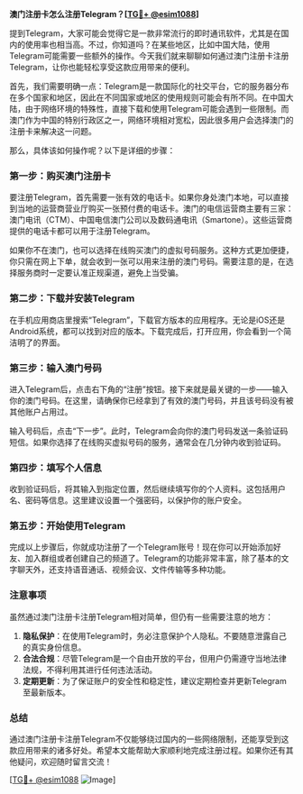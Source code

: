 **澳门注册卡怎么注册Telegram？[[TG💪+ @esim1088](https://t.me/s/esim1088)]**

提到Telegram，大家可能会觉得它是一款非常流行的即时通讯软件，尤其是在国内的使用率也相当高。不过，你知道吗？在某些地区，比如中国大陆，使用Telegram可能需要一些额外的操作。今天我们就来聊聊如何通过澳门注册卡注册Telegram，让你也能轻松享受这款应用带来的便利。

首先，我们需要明确一点：Telegram是一款国际化的社交平台，它的服务器分布在多个国家和地区，因此在不同国家或地区的使用规则可能会有所不同。在中国大陆，由于网络环境的特殊性，直接下载和使用Telegram可能会遇到一些限制。而澳门作为中国的特别行政区之一，网络环境相对宽松，因此很多用户会选择澳门的注册卡来解决这一问题。

那么，具体该如何操作呢？以下是详细的步骤：

### 第一步：购买澳门注册卡

要注册Telegram，首先需要一张有效的电话卡。如果你身处澳门本地，可以直接到当地的运营商营业厅购买一张预付费的电话卡。澳门的电信运营商主要有三家：澳门电讯（CTM）、中国电信澳门公司以及数码通电讯（Smartone）。这些运营商提供的电话卡都可以用于注册Telegram。

如果你不在澳门，也可以选择在线购买澳门的虚拟号码服务。这种方式更加便捷，你只需在网上下单，就会收到一张可以用来注册的澳门号码。需要注意的是，在选择服务商时一定要认准正规渠道，避免上当受骗。

### 第二步：下载并安装Telegram

在手机应用商店里搜索“Telegram”，下载官方版本的应用程序。无论是iOS还是Android系统，都可以找到对应的版本。下载完成后，打开应用，你会看到一个简洁明了的界面。

### 第三步：输入澳门号码

进入Telegram后，点击右下角的“注册”按钮。接下来就是最关键的一步——输入你的澳门号码。在这里，请确保你已经拿到了有效的澳门号码，并且该号码没有被其他账户占用过。

输入号码后，点击“下一步”。此时，Telegram会向你的澳门号码发送一条验证码短信。如果你选择了在线购买虚拟号码的服务，通常会在几分钟内收到验证码。

### 第四步：填写个人信息

收到验证码后，将其输入到指定位置，然后继续填写你的个人资料。这包括用户名、密码等信息。这里建议设置一个强密码，以保护你的账户安全。

### 第五步：开始使用Telegram

完成以上步骤后，你就成功注册了一个Telegram账号！现在你可以开始添加好友、加入群组或者创建自己的频道了。Telegram的功能非常丰富，除了基本的文字聊天外，还支持语音通话、视频会议、文件传输等多种功能。

### 注意事项

虽然通过澳门注册卡注册Telegram相对简单，但仍有一些需要注意的地方：

1. **隐私保护**：在使用Telegram时，务必注意保护个人隐私。不要随意泄露自己的真实身份信息。
2. **合法合规**：尽管Telegram是一个自由开放的平台，但用户仍需遵守当地法律法规，不得利用其进行任何违法活动。
3. **定期更新**：为了保证账户的安全性和稳定性，建议定期检查并更新Telegram至最新版本。

### 总结

通过澳门注册卡注册Telegram不仅能够绕过国内的一些网络限制，还能享受到这款应用带来的诸多好处。希望本文能帮助大家顺利地完成注册过程。如果你还有其他疑问，欢迎随时留言交流！

[[TG💪+ @esim1088](https://t.me/s/esim1088) ![Image](https://i.postimg.cc/4NQfJmqS/Snipaste-2025-05-13-00-14-12.png)]